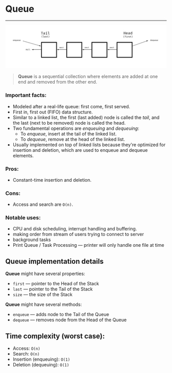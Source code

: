 # Queue

---

![Queue](queue.jpg "Queue")

> **Queue** is a sequential collection where elements are added at one end and removed from the other end.

### Important facts:

- Modeled after a real-life queue: first come, first served.
- First in, first out (FIFO) data structure.
- Similar to a linked list, the first (last added) node is called the *tail*, and the last (next to be removed) node is called the head.
- Two fundamental operations are *enqueuing* and *dequeuing*:
    - To *enqueue*, insert at the tail of the linked list.
    - To *dequeue*, remove at the head of the linked list.
- Usually implemented on top of linked lists because they're optimized for insertion and deletion, which are used to enqueue and dequeue elements.

### Pros:

- Constant-time insertion and deletion.

### Cons:

- Access and search are `O(n)`.

### Notable uses:

- CPU and disk scheduling, interrupt handling and buffering.
- making order from stream of users trying to connect to server
- background tasks
- Print Queue / Task Processing — printer will only handle one file at time

## Queue implementation details

**Queue** might have several properties:

- `first` — pointer to the Head of the Stack
- `last` — pointer to the Tail of the Stack
- `size` — the size of the Stack

**Queue** might have several methods:

- `enqueue` — adds node to the Tail of the Queue
- `dequeue` — removes node from the Head of the Queue

## Time complexity (worst case):

- Access: `O(n)`
- Search: `O(n)`
- Insertion (enqueuing): `O(1)`
- Deletion (dequeuing): `O(1)`